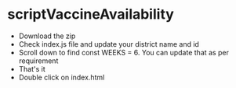 # scriptVaccineAvailability

* Download the zip
* Check index.js file and update your district name and id
* Scroll down to find const WEEKS = 6. You can update that as per requirement
* That's it
* Double click on index.html
